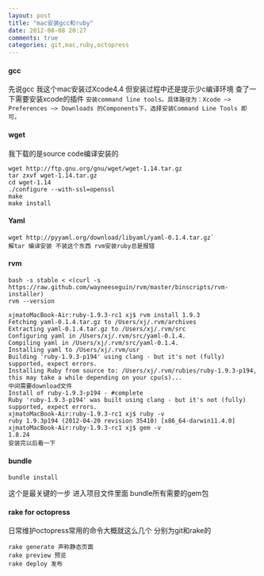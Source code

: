 ```yaml
---
layout: post
title: "mac安装gcc和ruby"
date: 2012-08-08 20:27
comments: true
categories: git,mac,ruby,octopress
---
```


#### gcc
先说gcc 我这个mac安装过Xcode4.4 但安装过程中还是提示少c编译环境 查了一下需要安装xcode的插件
`安装command line tools。具体路径为：Xcode –> Preferences –> Downloads 的Components下，选择安装Command Line Tools 即可。`

#### wget
我下载的是source code编译安装的

```
wget http://ftp.gnu.org/gnu/wget/wget-1.14.tar.gz
tar zxvf wget-1.14.tar.gz
cd wget-1.14
./configure --with-ssl=openssl
make
make install
```

#### Yaml
```
wget http://pyyaml.org/download/libyaml/yaml-0.1.4.tar.gz`
解tar 编译安装 不装这个东西 rvm安装ruby总是报错
```

#### rvm 
``` 
bash -s stable < <(curl -s https://raw.github.com/wayneeseguin/rvm/master/binscripts/rvm-installer)
rvm --version

xjmatoMacBook-Air:ruby-1.9.3-rc1 xj$ rvm install 1.9.3
Fetching yaml-0.1.4.tar.gz to /Users/xj/.rvm/archives
Extracting yaml-0.1.4.tar.gz to /Users/xj/.rvm/src
Configuring yaml in /Users/xj/.rvm/src/yaml-0.1.4.
Compiling yaml in /Users/xj/.rvm/src/yaml-0.1.4.
Installing yaml to /Users/xj/.rvm/usr
Building 'ruby-1.9.3-p194' using clang - but it's not (fully) supported, expect errors.
Installing Ruby from source to: /Users/xj/.rvm/rubies/ruby-1.9.3-p194, this may take a while depending on your cpu(s)...
中间需要download文件 
Install of ruby-1.9.3-p194 - #complete
Ruby 'ruby-1.9.3-p194' was built using clang - but it's not (fully) supported, expect errors.
xjmatoMacBook-Air:ruby-1.9.3-rc1 xj$ ruby -v
ruby 1.9.3p194 (2012-04-20 revision 35410) [x86_64-darwin11.4.0]
xjmatoMacBook-Air:ruby-1.9.3-rc1 xj$ gem -v
1.8.24
安装完以后看一下
```

#### bundle 
`bundle install`

这个是最关键的一步 进入项目文件里面 bundle所有需要的gem包


#### rake for octopress

日常维护octopress常用的命令大概就这么几个 分别为git和rake的

```
rake generate 声称静态页面
rake preview 预览
rake deploy 发布
```
